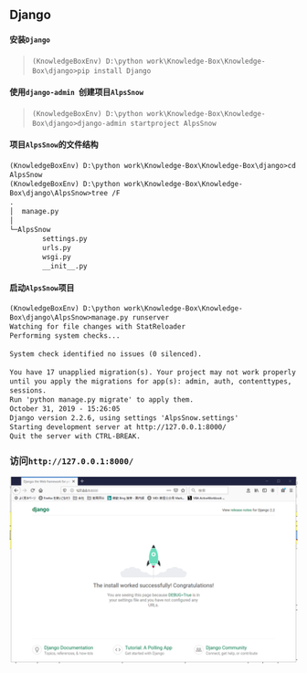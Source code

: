 ## Django

#### 安装`Django`
 > ```(KnowledgeBoxEnv) D:\python work\Knowledge-Box\Knowledge-Box\django>pip install Django```

#### 使用`django-admin `创建项目`AlpsSnow`
 >  ```(KnowledgeBoxEnv) D:\python work\Knowledge-Box\Knowledge-Box\django>django-admin startproject AlpsSnow```

#### 项目`AlpsSnow`的文件结构 
```
(KnowledgeBoxEnv) D:\python work\Knowledge-Box\Knowledge-Box\django>cd AlpsSnow
(KnowledgeBoxEnv) D:\python work\Knowledge-Box\Knowledge-Box\django\AlpsSnow>tree /F
.
│  manage.py
│
└─AlpsSnow
        settings.py
        urls.py
        wsgi.py
        __init__.py
```
#### 启动`AlpsSnow`项目
 ```
 (KnowledgeBoxEnv) D:\python work\Knowledge-Box\Knowledge-Box\django\AlpsSnow>manage.py runserver
Watching for file changes with StatReloader
Performing system checks...

System check identified no issues (0 silenced).

You have 17 unapplied migration(s). Your project may not work properly until you apply the migrations for app(s): admin, auth, contenttypes, sessions.
Run 'python manage.py migrate' to apply them.
October 31, 2019 - 15:26:05
Django version 2.2.6, using settings 'AlpsSnow.settings'
Starting development server at http://127.0.0.1:8000/
Quit the server with CTRL-BREAK.
 ```
### 访问`http://127.0.0.1:8000/`
![示例图](ProjectSuccessfully.png)



